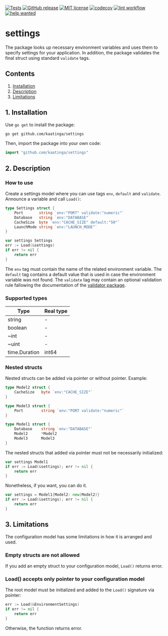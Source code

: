 [![Tests](https://github.com/kaatinga/settings/actions/workflows/test.yml/badge.svg?branch=main)](https://github.com/kaatinga/settings/actions/workflows/test.yml)
[![GitHub release](https://img.shields.io/github/release/kaatinga/settings.svg)](https://github.com/kaatinga/settings/releases)
[![MIT license](https://img.shields.io/badge/License-MIT-blue.svg)](https://github.com/kaatinga/settings/blob/main/LICENSE)
[![codecov](https://codecov.io/gh/kaatinga/settings/branch/main/graph/badge.svg)](https://codecov.io/gh/kaatinga/settings)
[![lint workflow](https://github.com/kaatinga/settings/actions/workflows/golangci-lint.yml/badge.svg)](https://github.com/kaatinga/settings/actions?query=workflow%3Alinter)
[![help wanted](https://img.shields.io/badge/Help%20wanted-True-yellow.svg)](https://github.com/kaatinga/settings/issues?q=is%3Aopen+is%3Aissue+label%3A%22help+wanted%22)

# settings

The package looks up necessary environment variables and uses them to specify settings for your application. In addition, the package validates the final struct using standard `validate` tags.

## Contents

1. [Installation](#1-installation)
2. [Description](#2-description)
3. [Limitations](#3-limitations)

## 1. Installation

Use `go get` to install the package:
```bash
go get github.com/kaatinga/settings
````

Then, import the package into your own code:
```go
import "github.com/kaatinga/settings"
```

## 2. Description

### How to use

Create a settings model where you can use tags `env`, `default` and `validate`. Announce a variable and call `Load()`:

```go
type Settings struct {
    Port       string `env:"PORT" validate:"numeric"`
    Database   string `env:"DATABASE"`
    CacheSize  byte `env:"CACHE_SIZE" default:"50"`
    LaunchMode string `env:"LAUNCH_MODE"`
}

var settings Settings
err := Load(&settings)
if err != nil {
    return err
}
```

The `env` tag must contain the name of the related environment variable.
The `default` tag contains a default value that is used in case the environment variable was not found.
The `validate` tag may contain an optional validation rule fallowing the documentation of the [validator package](https://github.com/go-playground/validator/). 

### Supported types

| Type          | Real type     |
|---------------| ------------- |
| string        | -             | 
| boolean       | -             | 
| ~int          | -             | 
| ~uint         | -             | 
| time.Duration | int64         | 

### Nested structs

Nested structs can be added via pointer or without pointer. Example:

```go
type Model2 struct {
    CacheSize   byte `env:"CACHE_SIZE"`
}

type Model3 struct {
    Port        string `env:"PORT validate:"numeric"`
}

type Model1 struct {
    Database    string `env:"DATABASE"`
    Model2      *Model2
    Model3      Model3
}
```

The nested structs that added via pointer must not be necessarily initialized:

```go
var settings Model1
if err := Load(&settings); err != nil {
    return err
}
```

Nonetheless, if you want, you can do it.

```go
var settings = Model1{Model2: new(Model2)}
if err := Load(&settings); err != nil {
    return err
}
```

## 3. Limitations

The configuration model has some limitations in how it is arranged and used.

### Empty structs are not allowed

If you add an empty struct to your configuration model, `Load()` returns error.

### Load() accepts only pointer to your configuration model

The root model must be initialized and added to the `Load()` signature via pointer:

```go
err := Load(&EnvironmentSettings)
if err != nil {
    return err
}
```

Otherwise, the function returns error.
